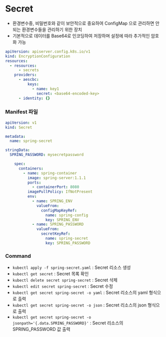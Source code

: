 # Secret
* 환경변수중, 비밀번호와 같이 보안적으로 중요하여 ConfigMap 으로 관리하면 안되는 환경변수들을 관리하기 위한 장치
* 기본적으로 데이터를 Base64로 인코딩하여 저장하며 설정에 따라 추가적인 암호화 가능

```yaml
apiVersion: apiserver.config.k8s.io/v1
kind: EncryptionConfiguration
resources:
  - resources:
      - secrets
    providers:
      - aescbc:
          keys:
            - name: key1
              secret: <base64-encoded-key>
      - identity: {}
```

### Manifest 파일
```yaml
apiVersion: v1
kind: Secret

metadata:
  name: spring-secret

stringData:
  SPRING_PASSWORD: mysecretpassword
```
```yaml
    spec:
      containers:
        - name: spring-container
          image: spring-server:1.1.1
          ports:
            - containerPort: 8080
          imagePullPolicy: IfNotPresent
          env:
            - name: SPRING_ENV
              valueFrom:
                configMapKeyRef:
                  name: spring-config
                  key: SPRING_ENV
            - name: SPRING_PASSWORD
              valueFrom:
                secretKeyRef:
                  name: spring-secret
                  key: SPRING_PASSWORD
```

### Command
* `kubectl apply -f spring-secret.yaml` : Secret 리소스 생성
* `kubectl get secret` : Secret 목록 확인
* `kubectl delete secret spring-secret` : Secret 삭제
* `kubectl edit secret spring-secret` : Secret 수정
* `kubectl get secret spring-secret -o yaml` : Secret 리소스의 yaml 형식으로 출력
* `kubectl get secret spring-secret -o json` : Secret 리소스의 json 형식으로 출력
* `kubectl get secret spring-secret -o jsonpath='{.data.SPRING_PASSWORD}'` : Secret 리소스의 SPRING_PASSWORD 값 출력